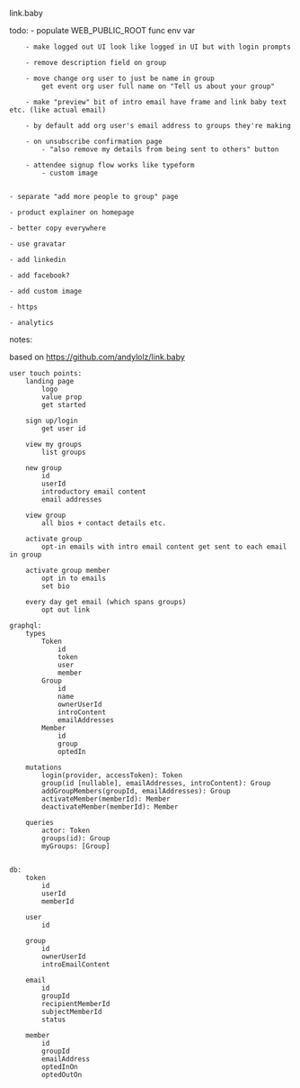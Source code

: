 link.baby

todo:
		- populate WEB_PUBLIC_ROOT func env var

		- make logged out UI look like logged in UI but with login prompts

		- remove description field on group

		- move change org user to just be name in group
			get event org user full name on "Tell us about your group"

		- make "preview" bit of intro email have frame and link baby text etc. (like actual email)

		- by default add org user's email address to groups they're making

		- on unsubscribe confirmation page
			- "also remove my details from being sent to others" button

		- attendee signup flow works like typeform
			- custom image


	- separate "add more people to group" page

	- product explainer on homepage

	- better copy everywhere

	- use gravatar

	- add linkedin

	- add facebook?

	- add custom image

	- https

	- analytics

notes:

based on https://github.com/andylolz/link.baby

	user touch points:
		landing page
			logo
			value prop
			get started

		sign up/login
			get user id

		view my groups
			list groups

		new group
			id
			userId
			introductory email content
			email addresses

		view group
			all bios + contact details etc.

		activate group
			opt-in emails with intro email content get sent to each email in group

		activate group member
			opt in to emails
			set bio

		every day get email (which spans groups)
			opt out link

	graphql:
		types
			Token
				id
				token
				user
				member
			Group
				id
				name
				ownerUserId
				introContent
				emailAddresses
			Member
				id
				group
				optedIn

		mutations
			login(provider, accessToken): Token
			group(id [nullable], emailAddresses, introContent): Group
			addGroupMembers(groupId, emailAddresses): Group
			activateMember(memberId): Member
			deactivateMember(memberId): Member

		queries
			actor: Token
			groups(id): Group
			myGroups: [Group]


	db:
		token
			id
			userId
			memberId

		user
			id

		group
			id
			ownerUserId
			introEmailContent

		email
			id
			groupId
			recipientMemberId
			subjectMemberId
			status

		member
			id
			groupId
			emailAddress
			optedInOn
			optedOutOn


